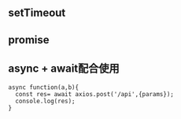 ## setTimeout
## promise
## async + await配合使用
~~~
async function(a,b){
  const res= await axios.post('/api',{params});
  console.log(res);
}
~~~

